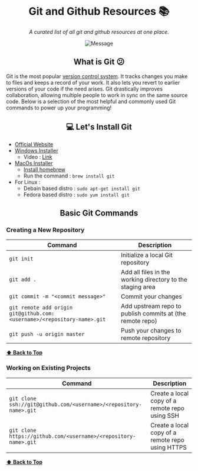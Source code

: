 <div align='center'> 

# Git and Github Resources :books:
*A curated list of all git and github resources at one place.* 
<br>

  
  ![Message](https://img.shields.io/badge/I%20%E2%9D%A4%20-OpenSource-%23ff0055)
  </div>
  <div align='center'>  
  
  
## What is Git :confused:
  
  
  </div>
  
  Git is the most popular [version control system](https://www.atlassian.com/git/tutorials/what-is-version-control). It tracks changes you make to files and keeps a record of your work. It also lets you revert to earlier versions of your code if the need arises. Git drastically improves collaboration, allowing multiple people to work in sync on the same source code. Below is a selection of the most helpful and commonly used Git commands to power up your programming!
  
<div align='center'>  
  
  
## 💻  Let's Install Git
  
  
  </div>
  
  
- [Official Website](https://git-scm.com/)
- [Windows Installer](https://git-scm.com/downloads)
  - Video : [Link](https://www.youtube.com/watch?v=2j7fD92g-gE)
- [MacOs Installer](https://git-scm.com/download/mac)
  - [Install homebrew](https://www.youtube.com/watch?v=SELYgZvAZbU)
  - Run the command : `brew install git`
- For Linux :
  - Debain based distro : `sudo apt-get install git`
  - Fedora based distro : `sudo yum install git`

<div align='center'>  
  
  
## Basic Git Commands
  
 </div> 

 ### Creating a New Repository
 | Command | Description |
| ------- | ----------- |
| `git init` | Initialize a local Git repository |
| `git add .` | Add all files in the working directory to the staging area |
| `git commit -m "<commit message>"` | Commit your changes |
| `git remote add origin git@github.com:<username>/<repository-name>.git` | Add upstream repo to publish commits at (the remote repo) |
| `git push -u origin master` | Push your changes to remote repository |

**[⬆ Back to Top](https://github.com/MahimaKhatri/Git-Github-Resources/blob/master/README.md#git-and-github-resources-books)**




### Working on Existing Projects

| Command | Description |
| ------- | ----------- |
| `git clone ssh://git@github.com/<username>/<repository-name>.git` | Create a local copy of a remote repo using SSH |
| `git clone https://github.com/<username>/<repository-name>.git` | Create a local copy of a remote repo using HTTPS |

**[⬆ Back to Top](https://github.com/MahimaKhatri/Git-Github-Resources/blob/master/README.md#git-and-github-resources-books)**


